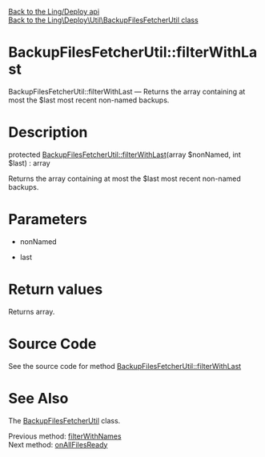 [Back to the Ling/Deploy api](https://github.com/lingtalfi/Deploy/blob/master/doc/api/Ling/Deploy.md)<br>
[Back to the Ling\Deploy\Util\BackupFilesFetcherUtil class](https://github.com/lingtalfi/Deploy/blob/master/doc/api/Ling/Deploy/Util/BackupFilesFetcherUtil.md)


BackupFilesFetcherUtil::filterWithLast
================



BackupFilesFetcherUtil::filterWithLast — Returns the array containing at most the $last most recent non-named backups.




Description
================


protected [BackupFilesFetcherUtil::filterWithLast](https://github.com/lingtalfi/Deploy/blob/master/doc/api/Ling/Deploy/Util/BackupFilesFetcherUtil/filterWithLast.md)(array $nonNamed, int $last) : array




Returns the array containing at most the $last most recent non-named backups.




Parameters
================


- nonNamed

    

- last

    


Return values
================

Returns array.








Source Code
===========
See the source code for method [BackupFilesFetcherUtil::filterWithLast](https://github.com/lingtalfi/Deploy/blob/master/Util/BackupFilesFetcherUtil.php#L221-L224)


See Also
================

The [BackupFilesFetcherUtil](https://github.com/lingtalfi/Deploy/blob/master/doc/api/Ling/Deploy/Util/BackupFilesFetcherUtil.md) class.

Previous method: [filterWithNames](https://github.com/lingtalfi/Deploy/blob/master/doc/api/Ling/Deploy/Util/BackupFilesFetcherUtil/filterWithNames.md)<br>Next method: [onAllFilesReady](https://github.com/lingtalfi/Deploy/blob/master/doc/api/Ling/Deploy/Util/BackupFilesFetcherUtil/onAllFilesReady.md)<br>

